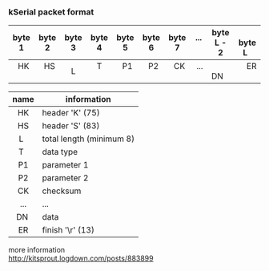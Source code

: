 ### kSerial packet format  

| byte 1 | byte 2 | byte 3 | byte 4 | byte 5 | byte 6 | byte 7 |  ...   | byte L - 2 |   byte L   |
| :----: | :----: | :----: | :----: | :----: | :----: | :----: | :----: | :--------: | :--------: |
|   HK   |   HS   |   L    |   T    |   P1   |   P2   |   CK   |  ...   |     DN     |     ER     |

| name | information |
| :--: | ----------- |
|  HK  | header 'K' (75) |
|  HS  | header 'S' (83) |
|  L   | total length (minimum 8) |
|  T   | data type |
|  P1  | parameter 1 |
|  P2  | parameter 2 |
|  CK  | checksum |
|  ... | ... |
|  DN  | data |
|  ER  | finish '\r' (13) |

more information  
http://kitsprout.logdown.com/posts/883899
